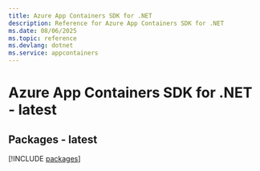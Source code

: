 ```yaml
---
title: Azure App Containers SDK for .NET
description: Reference for Azure App Containers SDK for .NET
ms.date: 08/06/2025
ms.topic: reference
ms.devlang: dotnet
ms.service: appcontainers
---
```

# Azure App Containers SDK for .NET - latest
## Packages - latest
[!INCLUDE [packages](app-containers-index.md)]